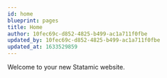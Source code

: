 ```yaml
---
id: home
blueprint: pages
title: Home
author: 10fec69c-d852-4825-b499-ac1a711f0fbe
updated_by: 10fec69c-d852-4825-b499-ac1a711f0fbe
updated_at: 1633529859
---
```

Welcome to your new Statamic website.